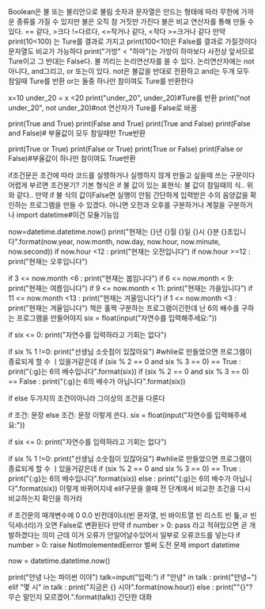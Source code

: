 Boolean은 불 또는 불리안으로 불림 숫자과 문자열은 만드는 형태에 따라 무한에 가까운 종류를 가질 수 있지만 불은 오직 참 거짓만 가진다
불은 비교 연산자를 통해 만들 수 있다.
    == 같다, >크다 !=다르다, <=작거나 같다, <작다 >=크거나 같다
    만약 print(10<100) 는 Ture를 결과로 가지고 print(100<10)은 False를 결과로 가질것이다
    문자열도 비교가 가능하다 print("가방" < "하마")는 가방이 하마보다 사전상 앞서므로 Ture이고 그 반대는 False다.
불 끼리는 논리연산자를 쓸 수 있다.
    논리연산자에는 not 아니다, and그리고, or 또는이 있다.
    not은 불값을 반대로 전환하고 and는 두개 모두 참일때 Ture를 반환 or는 둘중 하나만 참이여도 Ture를 반환한다
    
x=10
under_20 = x <20
print("under_20", under_20)#Ture를 반환
print("not under_20", not under_20)#not 연산자가 Ture를 False로 바꿈

print(True and True)
print(False and True)
print(True and False)
print(False and False)# 부울값이 모두 참일때만 True반환

print(True or True)
print(False or True)
print(True or False)
print(False or False)#부울값이 하나만 참이여도 True반환


if조건문은 조건에 따라 코드를 실행하거나 실행하지 않게 만들고 싶을때 쓰는 구문이다 어렵게 부르면 조건분기?
    기본 형식은 if 불 값이 있는 표현식:
                    불 값이 참일때의 식..
                    위 와 같다..
    만약 if 불 식의 값이False면 실행이 안됨
    간단하게 입력받은 수의 음양값을 확인하는 프로그램을 만들 수 있겠다.
    아니면 오전과 오후를 구분하거나 계절을 구분하거나
    import datetime#이건 모듈기능임

now=datetime.datetime.now()
print("현재는 {}년 {}월 {}일 {}시 {}분 {}초입니다".format(now.year, now.month, now.day,
                                              now.hour, now.minute, now.second))
if now.hour <12 :
    print("현재는 오전입니다")
if now.hour >=12 :
    print("현재는 오후입니다")

if 3 <= now.month <6 :
    print("현재는 봅임니다")
if 6 <= now.month < 9:
    print("현재는 여름임니다")
if 9 <= now.month < 11:
    print("현재는 가을임니다")
if 11 <= now.month <13 :
    print("현재는 겨울임니다")
if 1 <= now.month <3 :
    print("현재는 겨울임니다")
책은 홀짝 구분하는 프로그램이긴한데 난 6의 배수를 구하는 프로그램을 만들어야지
six = float(input("자연수를 입력해주세요:"))

if six <= 0:
    print("자연수를 입력하라고 기회는 없다")
    
if six % 1 !=0:
    print("선생님 소숫점이 있잖아요")
#whlie로 만들었으면 프로그램이 종료되게 할 수 ㅣ있을거같은데
if (six % 2 == 0 and six % 3 == 0) == True :
    print("{:g}는 6의 배수입니다".format(six))
if (six % 2 == 0 and six % 3 == 0) == False :
    print("{:g}는 6의 배수가 아닙니다".format(six))

if else 
두가지의 조건이아니라 그이상의 조건을 다룬다

if 조건:
    문장
else 조건:
    문장
이렇게 쓴다.
six = float(input("자연수를 입력해주세요:"))

if six <= 0:
    print("자연수를 입력하라고 기회는 없다")
    
if six % 1 !=0:
    print("선생님 소숫점이 있잖아요")
#whlie로 만들었으면 프로그램이 종료되게 할 수 ㅣ있을거같은데
if (six % 2 == 0 and six % 3 == 0) == True :
    print("{:g}는 6의 배수입니다".format(six))
else :
    print("{:g}는 6의 배수가 아닙니다".format(six))
이렇게 바뀌어지네
elif구문을 쓸때 전 단계에서 비교한 조건을 다시 비교하는지 확인을 하거라 

if 조건문의 매개변수에 0 0.0 빈컨데이너(빈 문자열, 빈 바이트열 빈 리스트 빈 튶,ㄹ 빈 딕셔너리)가 오면 False로 변환된다
만약 
if number > 0:
     pass
라고 적혀있으면 곧 개발하겠다는 의미 근데 이거 오류가 안일어날수있어서 일부로 오류코드를 넣는다
if number > 0:
     raise NotImolementedEerror
벌써 도전 문제
import datetime

now = datetime.datetime.now()

print("안녕 나는 파이썬 이야")
talk=input("입력:")
if "안녕" in talk :
    print("안녕~")
elif "몇 시" in talk :
    print("지금은 {} 시야".format(now.hour))
else :
    print("\"{}\"? 무슨 말인지 모르겠어.".format(talk))
간단한 대화
